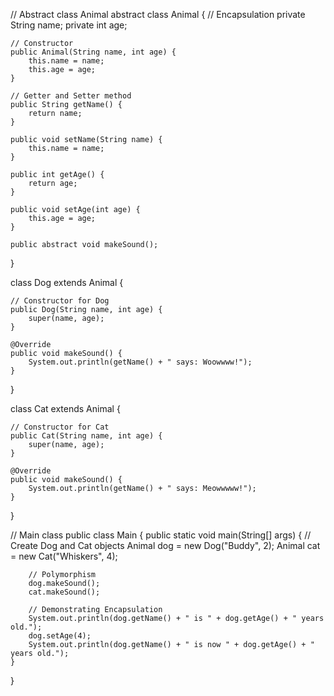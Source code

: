 // Abstract class Animal
abstract class Animal {
    // Encapsulation
    private String name;
    private int age;

    // Constructor
    public Animal(String name, int age) {
        this.name = name;
        this.age = age;
    }

    // Getter and Setter method
    public String getName() {
        return name;
    }

    public void setName(String name) {
        this.name = name;
    }

    public int getAge() {
        return age;
    }

    public void setAge(int age) {
        this.age = age;
    }

    public abstract void makeSound();
}

class Dog extends Animal {

    // Constructor for Dog
    public Dog(String name, int age) {
        super(name, age);
    }

    @Override
    public void makeSound() {
        System.out.println(getName() + " says: Woowwww!");
    }
}

class Cat extends Animal {

    // Constructor for Cat
    public Cat(String name, int age) {
        super(name, age);
    }

    @Override
    public void makeSound() {
        System.out.println(getName() + " says: Meowwwww!");
    }
}

// Main class
public class Main {
    public static void main(String[] args) {
        // Create Dog and Cat objects
        Animal dog = new Dog("Buddy", 2);
        Animal cat = new Cat("Whiskers", 4);

        // Polymorphism
        dog.makeSound();  
        cat.makeSound();  

        // Demonstrating Encapsulation
        System.out.println(dog.getName() + " is " + dog.getAge() + " years old.");
        dog.setAge(4);
        System.out.println(dog.getName() + " is now " + dog.getAge() + " years old.");
    }
}
